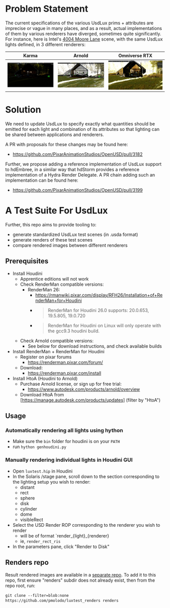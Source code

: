 # Problem Statement

The current specifications of the various UsdLux prims + attributes are imprecise or vague in many places, and as a result, actual implementations of them by various renderers have diverged, sometimes quite significantly.  For instance, here is Intel's [4004 Moore Lane](https://dpel.aswf.io/4004-moore-lane/) scene, with the same UsdLux lights defined, in 3 different renderers:

| Karma                                   | Arnold                                    | Omniverse RTX                                 |
| --------------------------------------- | ----------------------------------------- | --------------------------------------------- |
| ![4004 Moore Lane - Karma][moore-karma] | ![4004 Moore Lane - Arnold][moore-arnold] | ![4004 Moore Lane - Omniverse RTX][moore-rtx] |

# Solution

We need to update UsdLux to specify exactly what quantities should be emitted for each light and combination of its attributes so that lighting can be shared between applications and renderers.

A PR with proposals for these changes may be found here:
- https://github.com/PixarAnimationStudios/OpenUSD/pull/3182

Further, we propose adding a reference implementation of UsdLux support to hdEmbree, in a similar way that hdStorm provides a reference implementation of a Hydra Render Delegate.  A PR chain adding such an implementation can be found here:

- https://github.com/PixarAnimationStudios/OpenUSD/pull/3199


#  A Test Suite For UsdLux

Further, this repo aims to provide tooling to:
- generate standardized UsdLux test scenes (in .usda format)
- generate renders of these test scenes
- compare rendered images between different renderers

## Prerequisites

- Install Houdini
  - Apprentice editions will not work
  - Check RenderMan compatible versions:
    - RenderMan 26:
      - https://rmanwiki.pixar.com/display/RFH26/Installation+of+RenderMan+for+Houdini
      - > RenderMan for Houdini 26.0 supports: 20.0.653, 19.5.805, 19.0.720
      - > RenderMan for Houdini on Linux will only operate with the gcc9.3 houdini build.
  - Check Arnold compatible versions:
    - See below for download instructions, and check available builds
- Install RenderMan + RenderMan for Houdini
  - Register on pixar forums
    - https://renderman.pixar.com/forum/
  - Download:
    - https://renderman.pixar.com/install
- Install HtoA (Houdini to Arnold)
  - Purchase Arnold license, or sign up for free trial:
    - https://www.autodesk.com/products/arnold/overview
  - Download HtoA from [https://manage.autodesk.com/products/updates] (filter by "HtoA")

## Usage

### Automatically rendering all lights using hython
- Make sure the `bin` folder for houdini is on your `PATH`
- run `hython genhoudini.py`

### Manually rendering individual lights in Houdini GUI
- Open `luxtest.hip` in Houdini
- In the Solaris /stage pane, scroll down to the section corresponding to the
  lighting setup you wish to render:
  - distant
  - rect
  - sphere
  - disk
  - cylinder
  - dome
  - visibleRect
- Select the USD Render ROP corresponding to the renderer you wish to render
  - will be of format `render_{light}_{renderer}
  - ie, `render_rect_ris`
- In the parameters pane, click "Render to Disk"

## Renders repo

Result rendered images are available in a
[separate repo](https://github.com/pmolodo/luxtest_renders).  To add it to
this repo, first ensure "renders" subdir does not already exist, then from
the repo root, run:

```shell
git clone --filter=blob:none https://github.com/pmolodo/luxtest_renders renders
```


[moore-karma]: https://github.com/anderslanglands/light_comparison/blob/main/renders/moore-lane/moore-lane_karma.jpg?raw=true "Karma"
[moore-arnold]: https://github.com/anderslanglands/light_comparison/blob/main/renders/moore-lane/moore-lane_arnold.jpg?raw=true "Arnold"
[moore-rtx]: https://github.com/anderslanglands/light_comparison/blob/main/renders/moore-lane/moore-lane_rtx.jpg?raw=true "Omniverse RTX"
